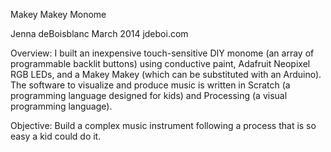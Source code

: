 Makey Makey Monome

Jenna deBoisblanc
March 2014
jdeboi.com

Overview: I built an inexpensive touch-sensitive DIY monome (an array of programmable backlit buttons) using conductive paint, Adafruit Neopixel RGB LEDs, and a Makey Makey (which can be substituted with an Arduino). The software to visualize and produce music is written in Scratch (a programming language designed for kids) and Processing (a visual programming language).

Objective: Build a complex music instrument following a process that is so easy a kid could do it. 